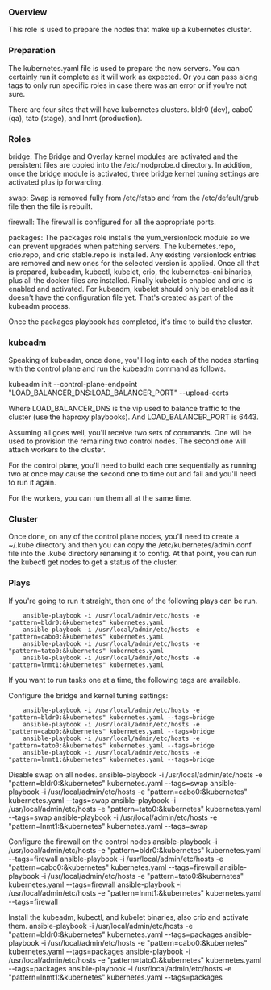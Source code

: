 ### Overview

This role is used to prepare the nodes that make up a kubernetes cluster.


### Preparation

The kubernetes.yaml file is used to prepare the new servers. You can certainly run it complete as it will work as expected. Or you can pass along tags to only run specific roles in case there was an error or if you're not sure.

There are four sites that will have kubernetes clusters. bldr0 (dev), cabo0 (qa), tato (stage), and lnmt (production).


### Roles

bridge: The Bridge and Overlay kernel modules are activated and the persistent files are copied into the /etc/modprobe.d directory. In addition, once the bridge module is activated, three bridge kernel tuning settings are activated plus ip forwarding.

swap: Swap is removed fully from /etc/fstab and from the /etc/default/grub file then the file is rebuilt.

firewall: The firewall is configured for all the appropriate ports.

packages: The packages role installs the yum_versionlock module so we can prevent upgrades when patching servers. The kubernetes.repo, crio.repo, and crio stable.repo is installed. Any existing versionlock entries are removed and new ones for the selected version is applied. Once all that is prepared, kubeadm, kubectl, kubelet, crio, the kubernetes-cni binaries, plus all the docker files are installed. Finally kubelet is enabled and crio is enabled and activated. For kubeadm, kubelet should only be enabled as it doesn't have the configuration file yet. That's created as part of the kubeadm process.

Once the packages playbook has completed, it's time to build the cluster.


### kubeadm

Speaking of kubeadm, once done, you'll log into each of the nodes starting with the control plane and run the kubeadm command as follows.

kubeadm init --control-plane-endpoint "LOAD_BALANCER_DNS:LOAD_BALANCER_PORT" --upload-certs

Where LOAD_BALANCER_DNS is the vip used to balance traffic to the cluster (use the haproxy playbooks). And LOAD_BALANCER_PORT is 6443.

Assuming all goes well, you'll receive two sets of commands. One will be used to provision the remaining two control nodes. The second one will attach workers to the cluster.

For the control plane, you'll need to build each one sequentially as running two at once may cause the second one to time out and fail and you'll need to run it again.

For the workers, you can run them all at the same time.


### Cluster

Once done, on any of the control plane nodes, you'll need to create a ~/.kube directory and then you  can copy the /etc/kubernetes/admin.conf file into the .kube directory renaming it to config. At that point, you can run the kubectl get nodes to get a status of the cluster.


### Plays

If you're going to run it straight, then one of the following plays can be run.

        ansible-playbook -i /usr/local/admin/etc/hosts -e "pattern=bldr0:&kubernetes" kubernetes.yaml
        ansible-playbook -i /usr/local/admin/etc/hosts -e "pattern=cabo0:&kubernetes" kubernetes.yaml
        ansible-playbook -i /usr/local/admin/etc/hosts -e "pattern=tato0:&kubernetes" kubernetes.yaml
        ansible-playbook -i /usr/local/admin/etc/hosts -e "pattern=lnmt1:&kubernetes" kubernetes.yaml

If you want to run tasks one at a time, the following tags are available.

Configure the bridge and kernel tuning settings:

        ansible-playbook -i /usr/local/admin/etc/hosts -e "pattern=bldr0:&kubernetes" kubernetes.yaml --tags=bridge
        ansible-playbook -i /usr/local/admin/etc/hosts -e "pattern=cabo0:&kubernetes" kubernetes.yaml --tags=bridge
        ansible-playbook -i /usr/local/admin/etc/hosts -e "pattern=tato0:&kubernetes" kubernetes.yaml --tags=bridge
        ansible-playbook -i /usr/local/admin/etc/hosts -e "pattern=lnmt1:&kubernetes" kubernetes.yaml --tags=bridge

Disable swap on all nodes.
        ansible-playbook -i /usr/local/admin/etc/hosts -e "pattern=bldr0:&kubernetes" kubernetes.yaml --tags=swap
        ansible-playbook -i /usr/local/admin/etc/hosts -e "pattern=cabo0:&kubernetes" kubernetes.yaml --tags=swap
        ansible-playbook -i /usr/local/admin/etc/hosts -e "pattern=tato0:&kubernetes" kubernetes.yaml --tags=swap
        ansible-playbook -i /usr/local/admin/etc/hosts -e "pattern=lnmt1:&kubernetes" kubernetes.yaml --tags=swap

Configure the firewall on the control nodes
        ansible-playbook -i /usr/local/admin/etc/hosts -e "pattern=bldr0:&kubernetes" kubernetes.yaml --tags=firewall
        ansible-playbook -i /usr/local/admin/etc/hosts -e "pattern=cabo0:&kubernetes" kubernetes.yaml --tags=firewall
        ansible-playbook -i /usr/local/admin/etc/hosts -e "pattern=tato0:&kubernetes" kubernetes.yaml --tags=firewall
        ansible-playbook -i /usr/local/admin/etc/hosts -e "pattern=lnmt1:&kubernetes" kubernetes.yaml --tags=firewall

Install the kubeadm, kubectl, and kubelet binaries, also crio and activate them.
        ansible-playbook -i /usr/local/admin/etc/hosts -e "pattern=bldr0:&kubernetes" kubernetes.yaml --tags=packages
        ansible-playbook -i /usr/local/admin/etc/hosts -e "pattern=cabo0:&kubernetes" kubernetes.yaml --tags=packages
        ansible-playbook -i /usr/local/admin/etc/hosts -e "pattern=tato0:&kubernetes" kubernetes.yaml --tags=packages
        ansible-playbook -i /usr/local/admin/etc/hosts -e "pattern=lnmt1:&kubernetes" kubernetes.yaml --tags=packages

